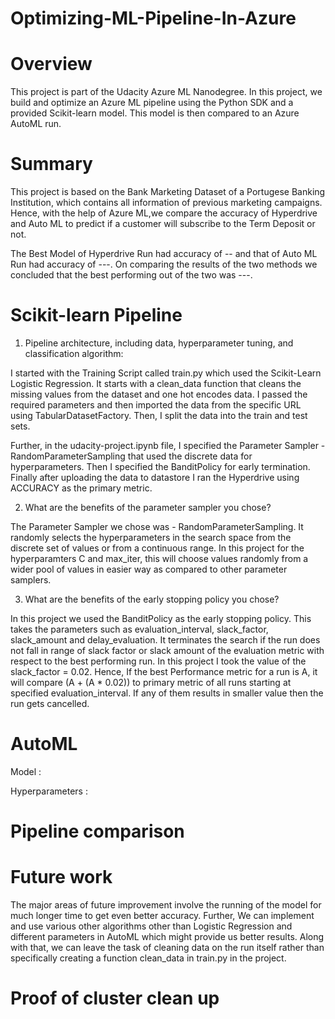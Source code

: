 # Optimizing-ML-Pipeline-In-Azure
# Overview
This project is part of the Udacity Azure ML Nanodegree. In this project, we build and optimize an Azure ML pipeline using the Python SDK and a provided Scikit-learn model. This model is then compared to an Azure AutoML run.

# Summary
This project is based on the Bank Marketing Dataset of a Portugese Banking Institution, which contains all information of previous marketing campaigns. Hence, with the help of Azure ML,we compare the accuracy of Hyperdrive and Auto ML to predict if a customer will subscribe to the Term Deposit or not.

The Best Model of Hyperdrive Run had accuracy of -- and that of Auto ML Run had accuracy of ---. On comparing the results of the two methods we concluded that the best performing out of the two was ---.

# Scikit-learn Pipeline

1. Pipeline architecture, including data, hyperparameter tuning, and classification algorithm:

I started with the Training Script called train.py which used the Scikit-Learn Logistic Regression. It starts with a clean_data function that cleans the missing values from the dataset and one hot encodes data. I passed the required parameters and then imported the data from the specific URL using TabularDatasetFactory. Then, I split the data into the train and test sets. 

Further, in the udacity-project.ipynb file, I specified the Parameter Sampler - RandomParameterSampling that used the discrete data for hyperparameters. Then I specified the BanditPolicy for early termination. Finally after uploading the data to datastore I ran the Hyperdrive using ACCURACY as the primary metric.

2. What are the benefits of the parameter sampler you chose?

The Parameter Sampler we chose was - RandomParameterSampling. It randomly selects the hyperparameters in the search space from the discrete set of values or from a continuous range. In this project for the hyperparamters C and max_iter, this will choose values randomly from a wider pool of values in easier way as compared to other parameter samplers.

3. What are the benefits of the early stopping policy you chose?

In this project we used the BanditPolicy as the early stopping policy. This takes the parameters such as evaluation_interval, slack_factor, slack_amount and delay_evaluation.
It terminates the search if the run does not fall in range of slack factor or slack amount of the evaluation metric with respect to the best performing run. In this project I took the value of the slack_factor = 0.02.
Hence, If the best Performance metric for a run is A, it will compare (A + (A * 0.02)) to primary metric of all runs starting at specified evaluation_interval. If any of them results in smaller value then the run gets cancelled.

# AutoML

Model : 

Hyperparameters :

# Pipeline comparison

# Future work

The major areas of future improvement involve the running of the model for much longer time to get even better accuracy. Further, We can implement and use various other algorithms other than Logistic Regression and different parameters in AutoML which might provide us better results. Along with that, we can leave the task of cleaning data on the run itself rather than specifically creating a function clean_data in train.py in the project. 

# Proof of cluster clean up
